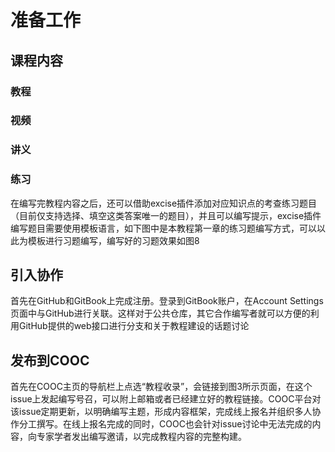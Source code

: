 # 准备工作
## 课程内容

### 教程

### 视频

### 讲义

### 练习
在编写完教程内容之后，还可以借助excise插件添加对应知识点的考查练习题目（目前仅支持选择、填空这类答案唯一的题目），并且可以编写提示，excise插件编写题目需要使用模板语言，如下图中是本教程第一章的练习题编写方式，可以以此为模板进行习题编写，编写好的习题效果如图8

## 引入协作
首先在GitHub和GitBook上完成注册。登录到GitBook账户，在Account Settings页面中与GitHub进行关联。这样对于公共仓库，其它合作编写者就可以方便的利用GitHub提供的web接口进行分支和关于教程建设的话题讨论
## 发布到COOC
首先在COOC主页的导航栏上点选“教程收录”，会链接到图3所示页面，在这个issue上发起编写号召，可以附上邮箱或者已经建立好的教程链接。COOC平台对该issue定期更新，以明确编写主题，形成内容框架，完成线上报名并组织多人协作分工撰写。在线上报名完成的同时，COOC也会针对issue讨论中无法完成的内容，向专家学者发出编写邀请，以完成教程内容的完整构建。